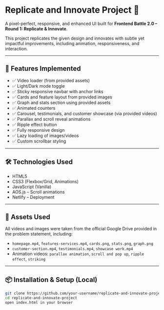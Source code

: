 # Replicate and Innovate Project 🚀

A pixel-perfect, responsive, and enhanced UI built for **Frontend Battle 2.0 – Round 1: Replicate & Innovate**.

This project replicates the given design and innovates with subtle yet impactful improvements, including animation, responsiveness, and interaction.

---

## 🎯 Features Implemented

- ✅ Video loader (from provided assets)
- ✅ Light/Dark mode toggle
- ✅ Sticky responsive navbar with anchor links
- ✅ Cards and feature layout from provided images
- ✅ Graph and stats section using provided assets
- ✅ Animated counters
- ✅ Carousel, testimonials, and customer showcase (via provided videos)
- ✅ Parallax and scroll reveal animations
- ✅ Ripple effect button
- ✅ Fully responsive design
- ✅ Lazy loading of images/videos
- ✅ Custom scrollbar styling

---

## 🛠️ Technologies Used

- HTML5
- CSS3 (Flexbox/Grid, Animations)
- JavaScript (Vanilla)
- AOS.js – Scroll animations
- Netlify – Deployment

---

## 📁 Assets Used

All videos and images were taken from the official Google Drive provided in the problem statement, including:

- `homepage.mp4`, `features-services.mp4`, `cards.png`, `stats.png`, `graph.png`
- `customer-section.mp4`, `testimonials.mp4`, `showcase work.mp4`
- Animation videos: `parallax animation`, `scroll and pop up`, `ripple effect`, `striking`

---

## 📦 Installation & Setup (Local)

```bash
git clone https://github.com/your-username/replicate-and-innovate-project.git
cd replicate-and-innovate-project
open index.html in your browser
